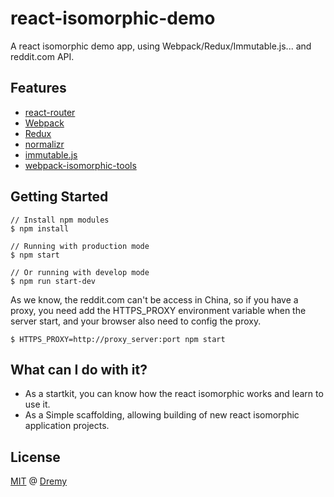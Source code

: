 # react-isomorphic-demo

A react isomorphic demo app, using Webpack/Redux/Immutable.js... and reddit.com API.

## Features

+ [react-router](https://github.com/reactjs/react-router)
+ [Webpack](https://github.com/webpack/webpack)
+ [Redux](https://github.com/reactjs/redux)
+ [normalizr](https://github.com/paularmstrong/normalizr)
+ [immutable.js](https://github.com/facebook/immutable-js)
+ [webpack-isomorphic-tools](https://github.com/halt-hammerzeit/webpack-isomorphic-tools)

## Getting Started

```
// Install npm modules
$ npm install

// Running with production mode
$ npm start

// Or running with develop mode
$ npm run start-dev
```

As we know, the reddit.com can't be access in China, so if you have a proxy,
you need add the HTTPS_PROXY environment variable when the server start,
and your browser also need to config the proxy.

```
$ HTTPS_PROXY=http://proxy_server:port npm start
```

## What can I do with it?

+ As a startkit, you can know how the react isomorphic works and learn to use it.
+ As a Simple scaffolding, allowing building of new react isomorphic application projects.

## License

[MIT](https://github.com/DremyGit/react-isomorphic-demo/blob/master/LICENSE) @ [Dremy](https://github.com/DremyGit)